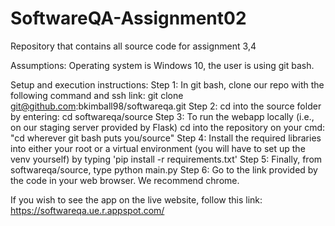 # SoftwareQA-Assignment02
Repository that contains all source code for assignment 3,4

Assumptions: Operating system is Windows 10, the user is using git bash.

Setup and execution instructions:
Step 1: In git bash, clone our repo with the following command and ssh link: git clone git@github.com:bkimball98/softwareqa.git
Step 2: cd into the source folder by entering: cd softwareqa/source
Step 3: To run the webapp locally (i.e., on our staging server provided by Flask) cd into the repository on your cmd: "cd wherever git bash puts you/source"
Step 4: Install the required libraries into either your root or a virtual environment (you will have to set up the venv yourself) by typing 'pip install -r requirements.txt'
Step 5: Finally, from softwareqa/source, type python main.py
Step 6: Go to the link provided by the code in your web browser. We recommend chrome. 

If you wish to see the app on the live website, follow this link: https://softwareqa.ue.r.appspot.com/ 


